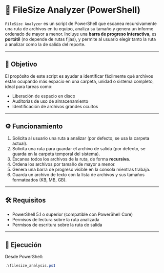 # 📂 FileSize Analyzer (PowerShell)

`FileSize Analyzer` es un script de PowerShell que escanea recursivamente una ruta de archivos en tu equipo, analiza su tamaño y genera un informe ordenado de mayor a menor. Incluye una **barra de progreso interactiva**, es **portátil** (no depende de rutas fijas), y permite al usuario elegir tanto la ruta a analizar como la de salida del reporte.

---

## 🎯 Objetivo

El propósito de este script es ayudar a identificar fácilmente qué archivos están ocupando más espacio en una carpeta, unidad o sistema completo, ideal para tareas como:

- Liberación de espacio en disco
- Auditorías de uso de almacenamiento
- Identificación de archivos grandes ocultos

---

## ⚙️ Funcionamiento

1. Solicita al usuario una ruta a analizar (por defecto, se usa la carpeta actual).
2. Solicita una ruta para guardar el archivo de salida (por defecto, se guarda en la carpeta temporal del sistema).
3. Escanea todos los archivos de la ruta, de forma **recursiva**.
4. Ordena los archivos por tamaño de mayor a menor.
5. Genera una barra de progreso visible en la consola mientras trabaja.
6. Guarda un archivo de texto con la lista de archivos y sus tamaños formateados (KB, MB, GB).

---

## 🛠 Requisitos

- PowerShell 5.1 o superior (compatible con PowerShell Core)
- Permisos de lectura sobre la ruta analizada
- Permisos de escritura sobre la ruta de salida

---

## 🚀 Ejecución

Desde PowerShell:

```powershell
.\filesize_analysis.ps1
